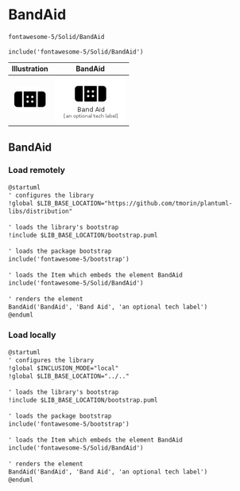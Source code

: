 # BandAid


```text
fontawesome-5/Solid/BandAid
```

```text
include('fontawesome-5/Solid/BandAid')
```



| Illustration | BandAid |
| :---: | :---: |
| ![illustration for Illustration](../../fontawesome-5/Solid/BandAid.png) | ![illustration for BandAid](../../fontawesome-5/Solid/BandAid.Local.png) |




## BandAid

### Load remotely
```plantuml
@startuml
' configures the library
!global $LIB_BASE_LOCATION="https://github.com/tmorin/plantuml-libs/distribution"

' loads the library's bootstrap
!include $LIB_BASE_LOCATION/bootstrap.puml

' loads the package bootstrap
include('fontawesome-5/bootstrap')

' loads the Item which embeds the element BandAid
include('fontawesome-5/Solid/BandAid')

' renders the element
BandAid('BandAid', 'Band Aid', 'an optional tech label')
@enduml
```

### Load locally
```plantuml
@startuml
' configures the library
!global $INCLUSION_MODE="local"
!global $LIB_BASE_LOCATION="../.."

' loads the library's bootstrap
!include $LIB_BASE_LOCATION/bootstrap.puml

' loads the package bootstrap
include('fontawesome-5/bootstrap')

' loads the Item which embeds the element BandAid
include('fontawesome-5/Solid/BandAid')

' renders the element
BandAid('BandAid', 'Band Aid', 'an optional tech label')
@enduml
```

